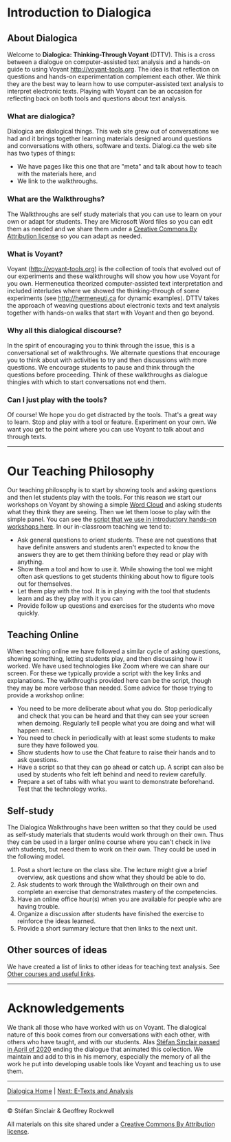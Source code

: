 # Introduction to Dialogica

## About Dialogica

Welcome to **Dialogica: Thinking-Through Voyant** (DTTV). This is a cross between a dialogue on computer-assisted text analysis and a hands-on guide to using Voyant <http://voyant-tools.org>. The idea is that reflection on questions and hands-on experimentation complement each other. We think they are the best way to learn how to use computer-assisted text analysis to interpret electronic texts. Playing with Voyant can be an occasion for reflecting back on both tools and questions about text analysis. 

### What are dialogica?

Dialogica are dialogical things. This web site grew out of conversations we had and it brings together learning materials designed around questions and conversations with others, software and texts. Dialogi.ca the web site has two types of things:

- We have pages like this one that are "meta" and talk about how to teach with the materials here, and
- We link to the walkthroughs.

### What are the Walkthroughs?

The Walkthroughs are self study materials that you can use to learn on your own or adapt for students. They are Microsoft Word files so you can edit them as needed and we share them under a  [Creative Commons By Attribution license](https://creativecommons.org/licenses/by/4.0/) so you can adapt as needed.

### What is Voyant?

Voyant (http://voyant-tools.org) is the collection of tools that evolved out of our experiments and these walkthroughs will show you how use Voyant for you own. Hermeneutica theorized computer-assisted text interpretation and included interludes where we showed the thinking-through of some experiments (see <http://hermeneuti.ca> for dynamic examples). DTTV takes the approach of weaving questions about electronic texts and text analysis together with hands-on walks that start with Voyant and then go beyond.

### Why all this dialogical discourse?

In the spirit of encouraging you to think through the issue, this is a conversational set of walkthroughs. We alternate questions that encourage you to think about with activities to try and then discussions with more questions. We encourage students to pause and think through the questions before proceeding. Think of these walkthroughs as dialogue thingies with which to start conversations not end them. 

### Can I just play with the tools?

Of course! We hope you do get distracted by the tools. That's a great way to learn. Stop and play with a tool or feature. Experiment on your own. We want you get to the point where you can use Voyant to talk about and through texts.

----
# Our Teaching Philosophy

Our teaching philosophy is to start by showing tools and asking questions and then let students play with the tools. For this reason we start our workshops on Voyant by showing a simple [Word Cloud](https://bit.ly/2lH9One) and asking students what they think they are seeing. Then we let them loose to play with the simple panel. You can see the [script that we use in introductory hands-on workshops here](https://philosophi.ca/pmwiki.php/Main/IntroductionToVoyant).  In our in-classroom teaching we tend to:

- Ask general questions to orient students. These are not questions that have definite answers and students aren't expected to know the answers they are to get them thinking before they read or play with anything.  
- Show them a tool and how to use it. While showing the tool we might often ask questions to get students thinking about how to figure tools out for themselves.
- Let them play with the tool. It is in playing with the tool that students learn and as they play with it you can 
- Provide follow up questions and exercises for the students who move quickly.

## Teaching Online

When teaching online we have followed a similar cycle of asking questions, showing something, letting students play, and then discussing how it worked. We have used technologies like Zoom where we can share our screen. For these we typically provide a script with the key links and explanations. The walkthroughs provided here can be the script, though they may be more verbose than needed. Some advice for those trying to provide a workshop online:

- You need to be more deliberate about what you do. Stop periodically and check that you can be heard and that they can see your screen when demoing. Regularly tell people what you are doing and what will happen next.
- You need to check in periodically with at least some students to make sure they have followed you.
- Show students how to use the Chat feature to raise their hands and to ask questions. 
- Have a script so that they can go ahead or catch up. A script can also be used by students who felt left behind and need to review carefully. 
- Prepare a set of tabs with what you want to demonstrate beforehand. Test that the technology works.

## Self-study
The Dialogica Walkthroughs have been written so that they could be used as self-study materials that students would work through on their own. Thus they can be used in a larger online course where you can't check in live with students, but need them to work on their own. They could be used in the following model. 

1. Post a short lecture on the class site. The lecture might give a brief overview, ask questions and show what they should be able to do.
1. Ask students to work through the Walkthrough on their own and complete an exercise that demonstrates mastery of the competencies.
1. Have an online office hour(s) when you are available for people who are having trouble. 
1. Organize a discussion after students have finished the exercise to reinforce the ideas learned. 
1. Provide a short summary lecture that then links to the next unit.

## Other sources of ideas

We have created a list of links to other ideas for teaching text analysis. See [Other courses and useful links](/other.html).

----

# Acknowledgements

We thank all those who have worked with us on Voyant. The dialogical nature of this book comes from our conversations with each other, with others who have taught, and with our students. Alas [Stéfan Sinclair passed in April of 2020](https://csdh-schn.org/stefan-sinclair-in-memoriam-2/) ending the dialogue that animated this collection. We maintain and add to this in his memory, especially the memory of all the work he put into developing usable tools like Voyant and teaching us to use them. 

----

[Dialogica Home](/index.md) | [Next: E-Texts and Analysis](dialogica/extexts.md)

----

&copy; Stéfan Sinclair & Geoffrey Rockwell

All materials on this site shared under a [Creative Commons By Attribution license](https://creativecommons.org/licenses/by/4.0/).
